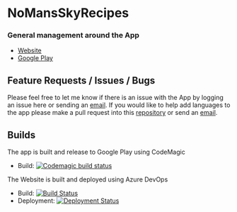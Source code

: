# NoMansSkyRecipes 
### General management around the App

- [Website](https://nomanssky.kurtlourens.com)
- [Google Play](https://play.google.com/store/apps/details?id=com.kurtlourens.no_mans_sky_recipes, "Google Play")

## Feature Requests / Issues / Bugs
Please feel free to let me know if there is an issue with the App by logging an issue here or sending an [email](mailto:hi@kurtlourens.com).
If you would like to help add languages to the app please make a pull request into this [repository](https://github.com/NoMansSkyRecipes/Languages) or send an [email](mailto:hi@kurtlourens.com).

## Builds
The app is built and release to Google Play using CodeMagic
- Build: [![Codemagic build status](https://api.codemagic.io/apps/5d51243f7cd3a5001019b1e9/5d51243f7cd3a5001019b1e8/status_badge.svg)](https://codemagic.io/apps/5d51243f7cd3a5001019b1e9/5d51243f7cd3a5001019b1e8/latest_build)

The Website is built and deployed using Azure DevOps
- Build: [![Build Status](https://dev.azure.com/khaoznet/KhaozNet/_apis/build/status/NoMansSky.Recipes.Web%20-%20CI?branchName=master)](https://dev.azure.com/khaoznet/KhaozNet/_build/latest?definitionId=31&branchName=master)
- Deployment: [![Deployment Status](https://vsrm.dev.azure.com/khaoznet/_apis/public/Release/badge/b5441643-fd7c-4330-92d7-bffc23a7e0a4/24/31)](https://vsrm.dev.azure.com/khaoznet/_apis/public/Release/badge/b5441643-fd7c-4330-92d7-bffc23a7e0a4/24/31)
